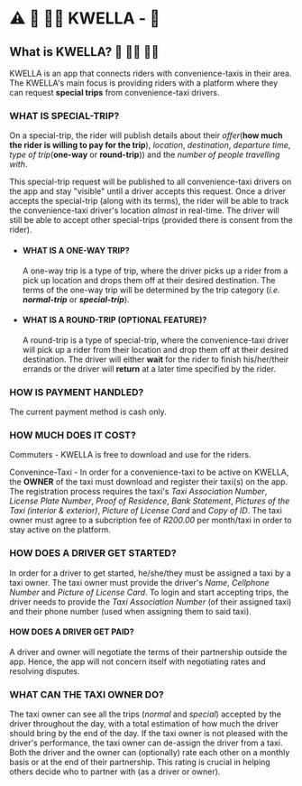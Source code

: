 # ⚠️ 🚧 👷‍♂️ KWELLA - 🚖 

## What is KWELLA? 🚕 🙋‍♂️ 🙋‍♀️

KWELLA is an app that connects riders with convenience-taxis in their area. The KWELLA's main focus is providing riders with a platform where they can request **special trips** from convenience-taxi drivers.

### WHAT IS SPECIAL-TRIP?

On a special-trip, the rider will publish details about their _offer_(**how much the rider is willing to pay for the trip**), _location_, _destination_, _departure time_, _type of trip_(**one-way** or **round-trip**)) and the _number of people travelling with_.

This special-trip request will be published to all convenience-taxi drivers on the app and stay "visible" until a driver accepts this request. Once a driver accepts the special-trip (along with its terms), the rider will be able to track the convenience-taxi driver's location _almost_ in real-time. The driver will still be able to accept other special-trips (provided there is consent from the rider).

* #### WHAT IS A ONE-WAY TRIP?

  A one-way trip is a type of trip, where the driver picks up a rider from a pick up location and drops them off at their desired destination. The terms of the one-way trip will be determined by the trip category (_i.e._ **_normal-trip_** or **_special-trip_**).

* #### WHAT IS A ROUND-TRIP (OPTIONAL FEATURE)?

  A round-trip is a type of special-trip, where the convenience-taxi driver will pick up a rider from their location and drop them off at their desired destination. The driver will either **wait** for the rider to finish his/her/their errands or the driver will **return** at a later time specified by the rider.

### HOW IS PAYMENT HANDLED?

The current payment method is cash only.

### HOW MUCH DOES IT COST?

Commuters - KWELLA is free to download and use for the riders.

Convenince-Taxi - In order for a convenience-taxi to be active on KWELLA, the **OWNER** of the taxi must download and register their taxi(s) on the app. The registration process requires the taxi's _Taxi Association Number_, _License Plate Number_, _Proof of Residence_, _Bank Statement_, _Pictures of the Taxi (interior & exterior)_, _Picture of License Card_ and _Copy of ID_. The taxi owner must agree to a subcription fee of _R200.00_ per month/taxi in order to stay active on the platform.

### HOW DOES A DRIVER GET STARTED?

In order for a driver to get started, he/she/they must be assigned a taxi by a taxi owner. The taxi owner must provide the driver's _Name_, _Cellphone Number_ and _Picture of License Card_. To login and start accepting trips, the driver needs to provide the _Taxi Association Number_ (of their assigned taxi) and their phone number (used when assigning them to said taxi).

#### HOW DOES A DRIVER GET PAID?

A driver and owner will negotiate the terms of their partnership outside the app. Hence, the app will not concern itself with negotiating rates and resolving disputes.

### WHAT CAN THE TAXI OWNER DO?

The taxi owner can see all the trips (_normal_ and _special_) accepted by the driver throughout the day, with a total estimation of how much the driver should bring by the end of the day. If the taxi owner is not pleased with the driver's performance, the taxi owner can de-assign the driver from a taxi. Both the driver and the owner can (optionally) rate each other on a monthly basis or at the end of their partnership. This rating is crucial in helping others decide who to partner with (as a driver or owner).
